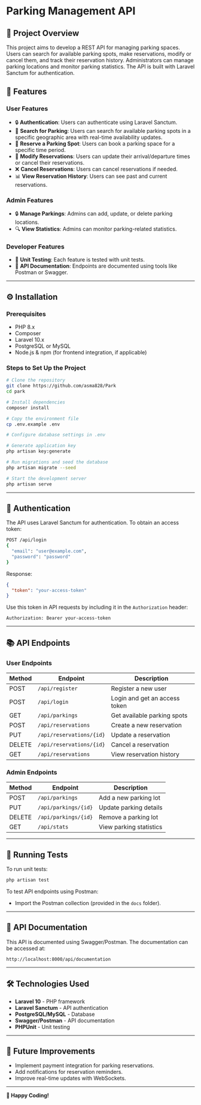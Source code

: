 # Parking Management API

## 📌 Project Overview
This project aims to develop a REST API for managing parking spaces. Users can search for available parking spots, make reservations, modify or cancel them, and track their reservation history. Administrators can manage parking locations and monitor parking statistics. The API is built with Laravel Sanctum for authentication.

## 🚀 Features

### User Features
- 🔒 **Authentication**: Users can authenticate using Laravel Sanctum.
- 🚗 **Search for Parking**: Users can search for available parking spots in a specific geographic area with real-time availability updates.
- 📅 **Reserve a Parking Spot**: Users can book a parking space for a specific time period.
- 🔄 **Modify Reservations**: Users can update their arrival/departure times or cancel their reservations.
- ❌ **Cancel Reservations**: Users can cancel reservations if needed.
- 📊 **View Reservation History**: Users can see past and current reservations.

### Admin Features
- 🔒 **Manage Parkings**: Admins can add, update, or delete parking locations.
- 🔍 **View Statistics**: Admins can monitor parking-related statistics.

### Developer Features
- 🧪 **Unit Testing**: Each feature is tested with unit tests.
- 📝 **API Documentation**: Endpoints are documented using tools like Postman or Swagger.

---

## ⚙️ Installation

### Prerequisites
- PHP 8.x
- Composer
- Laravel 10.x
- PostgreSQL or MySQL
- Node.js & npm (for frontend integration, if applicable)

### Steps to Set Up the Project
```sh
# Clone the repository
git clone https://github.com/asma828/Park
cd park

# Install dependencies
composer install

# Copy the environment file
cp .env.example .env

# Configure database settings in .env

# Generate application key
php artisan key:generate

# Run migrations and seed the database
php artisan migrate --seed

# Start the development server
php artisan serve
```

---

## 🔑 Authentication
The API uses Laravel Sanctum for authentication. To obtain an access token:
```sh
POST /api/login
{
  "email": "user@example.com",
  "password": "password"
}
```
Response:
```json
{
  "token": "your-access-token"
}
```
Use this token in API requests by including it in the `Authorization` header:
```
Authorization: Bearer your-access-token
```

---

## 📚 API Endpoints

### **User Endpoints**
| Method | Endpoint                 | Description |
|--------|--------------------------|-------------|
| POST   | `/api/register`          | Register a new user |
| POST   | `/api/login`             | Login and get an access token |
| GET    | `/api/parkings`          | Get available parking spots |
| POST   | `/api/reservations`      | Create a new reservation |
| PUT    | `/api/reservations/{id}` | Update a reservation |
| DELETE | `/api/reservations/{id}` | Cancel a reservation |
| GET    | `/api/reservations`      | View reservation history |

### **Admin Endpoints**
| Method | Endpoint             | Description |
|--------|----------------------|-------------|
| POST   | `/api/parkings`      | Add a new parking lot |
| PUT    | `/api/parkings/{id}` | Update parking details |
| DELETE | `/api/parkings/{id}` | Remove a parking lot |
| GET    | `/api/stats`         | View parking statistics |

---

## 🧪 Running Tests
To run unit tests:
```sh
php artisan test
```
To test API endpoints using Postman:
- Import the Postman collection (provided in the `docs` folder).

---

## 📄 API Documentation
This API is documented using Swagger/Postman. The documentation can be accessed at:
```
http://localhost:8000/api/documentation
```

---

## 🛠 Technologies Used
- **Laravel 10** - PHP framework
- **Laravel Sanctum** - API authentication
- **PostgreSQL/MySQL** - Database
- **Swagger/Postman** - API documentation
- **PHPUnit** - Unit testing

---

## 📌 Future Improvements
- Implement payment integration for parking reservations.
- Add notifications for reservation reminders.
- Improve real-time updates with WebSockets.

---

**🚀 Happy Coding!**